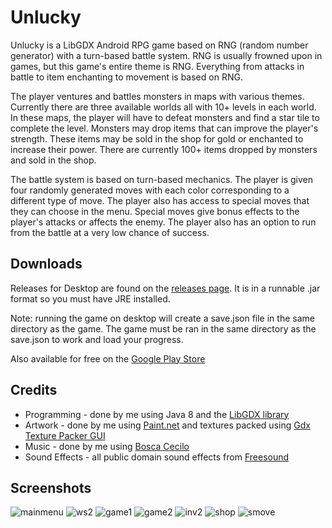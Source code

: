
# Unlucky 
Unlucky is a LibGDX Android RPG game based on RNG (random number generator) with a turn-based battle system. RNG is usually frowned upon in games, but this game's entire theme is RNG. Everything from attacks in battle to item enchanting to movement is based on RNG. 

The player ventures and battles monsters in maps with various themes. Currently there are three available worlds all with 10+ levels in each world. In these maps, the player will have to defeat monsters and find a star tile to complete the level. Monsters may drop items that can improve the player's strength. These items may be sold in the shop for gold or enchanted to increase their power. There are currently 100+ items dropped by monsters and sold in the shop.

The battle system is based on turn-based mechanics. The player is given four randomly generated moves with each color corresponding to a different type of move. The player also has access to special moves that they can choose in the menu. Special moves give bonus effects to the player's attacks or affects the enemy. The player also has an option to run from the battle at a very low chance of success.

## Downloads
Releases for Desktop are found on the [releases page](https://github.com/mingli1/Unlucky/releases). It is in a runnable .jar format so you must have JRE installed. 

Note: running the game on desktop will create a save.json file in the same directory as the game. The game must be ran in the same directory as the save.json to work and load your progress.

Also available for free on the [Google Play Store](https://play.google.com/store/apps/details?id=com.unlucky.main)

## Credits
* Programming - done by me using Java 8 and the [LibGDX library](https://libgdx.badlogicgames.com/)
* Artwork - done by me using [Paint.net](https://www.getpaint.net/) and textures packed using [Gdx Texture Packer GUI](https://github.com/crashinvaders/gdx-texture-packer-gui)
* Music - done by me using [Bosca Cecilo](https://boscaceoil.net/)
* Sound Effects - all public domain sound effects from [Freesound](https://freesound.org/)

## Screenshots
![mainmenu](https://user-images.githubusercontent.com/29984767/42197167-826dfce2-7e4f-11e8-9a33-2a14b6cfe2fd.PNG)
![ws2](https://user-images.githubusercontent.com/29984767/42197174-8c740a06-7e4f-11e8-9280-21c1850ceb48.PNG)
![game1](https://user-images.githubusercontent.com/29984767/42197176-912aed08-7e4f-11e8-8754-b4889dfb540f.PNG)
![game2](https://user-images.githubusercontent.com/29984767/42197178-932f6f20-7e4f-11e8-9c49-6e4108ee0c26.PNG)
![inv2](https://user-images.githubusercontent.com/29984767/42197185-97c8b802-7e4f-11e8-879d-605d42c9260e.PNG)
![shop](https://user-images.githubusercontent.com/29984767/42197189-9b425a06-7e4f-11e8-8e76-d7c3de9c2a28.PNG)
![smove](https://user-images.githubusercontent.com/29984767/42197192-9db252c8-7e4f-11e8-80c5-4812fa018eae.PNG) 
